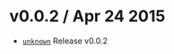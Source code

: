 v0.0.2 / Apr 24 2015
=========================
 * [`unknown`][0] Release v0.0.2

[0]: https://github.com/59naga/nicolive/commits/master